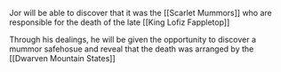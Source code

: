 Jor will be able to discover that it was the [[Scarlet Mummors]] who are responsible for the death of the late [[King Lofiz Fappletop]]

Through his dealings, he will be given the opportunity to discover a mummor safehosue and reveal that the death was arranged by the [[Dwarven Mountain States]]